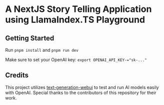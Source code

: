 # A NextJS Story Telling Application using LlamaIndex.TS Playground 

## Getting Started

Run `pnpm install` and `pnpm run dev`

Make sure to set your OpenAI key: `export OPENAI_API_KEY-="sk-..."`


## Credits

This project utilizes  [text-generation-webui](https://github.com/oobabooga/text-generation-webui.git) to test and run AI models easily with OpenAI. Special thanks to the contributors of this repository for their work.